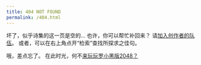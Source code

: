 ```yaml
---
title: 404 NOT FOUND
permalink: /404.html
---
```

坏了，似乎诗集的这一页是空的…
也许，你可以帮忙补回来？
请[加入创作者的队伍](/about/join)。
或者，可以在右上角点开“检索”查找所探求之佳句。

哦，差点忘了。
在此时光，何不[来玩玩罗小黑版2048？](https://2048lxh.hk256.top)
